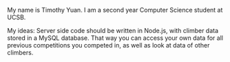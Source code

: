 My name is Timothy Yuan. I am a second year Computer Science student at UCSB.

My ideas:
Server side code should be written in Node.js, with climber data stored in a MySQL database. That way you can access your own data for all previous competitions you competed in, as well as look at data of other climbers.
